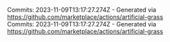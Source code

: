 Commits: 2023-11-09T13:17:27.274Z - Generated via https://github.com/marketplace/actions/artificial-grass
<br>
Commits: 2023-11-09T13:17:27.274Z - Generated via https://github.com/marketplace/actions/artificial-grass
<br>
